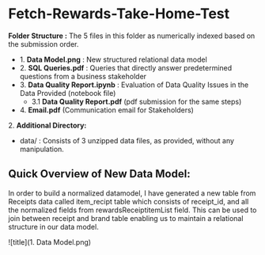 # Fetch-Rewards-Take-Home-Test

**Folder Structure :** The 5 files in this folder as numerically indexed based on the submission order.

  

*   1\. **Data Model.png** : New structured relational data model
*   2\. **SQL Queries.pdf** : Queries that directly answer predetermined questions from a business stakeholder
*   3\. **Data Quality Report.ipynb** : Evaluation of Data Quality Issues in the Data Provided (notebook file)
    *   3.1 **Data Quality Report.pdf** (pdf submission for the same steps)
*   4\. **Email.pdf** (Communication email for Stakeholders)

  

2\. **Additional Directory:**

*   data/ : Consists of 3 unzipped data files, as provided, without any manipulation.

  

## Quick Overview of New Data Model:

  

In order to build a normalized datamodel, I have generated a new table from Receipts data called item\_recipt table which consists of receipt\_id, and all the normalized fields from rewardsReceiptitemList field. This can be used to join between receipt and brand table enabling us to maintain a relational structure in our data model.

  
![title](1. Data Model.png)
